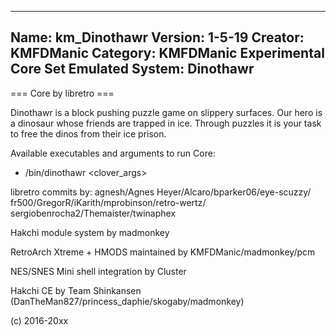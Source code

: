 -----------------------
Name: km_Dinothawr
Version: 1-5-19
Creator: KMFDManic
Category: KMFDManic Experimental Core Set
Emulated System: Dinothawr
-----------------------
=== Core by libretro ===

Dinothawr is a block pushing puzzle game on slippery surfaces. Our hero is a dinosaur whose friends are trapped in ice. Through puzzles it is your task to free the dinos from their ice prison.

Available executables and arguments to run Core:
- /bin/dinothawr <rom> <clover_args>

libretro commits by:
agnesh/Agnes Heyer/Alcaro/bparker06/eye-scuzzy/
fr500/GregorR/iKarith/mprobinson/retro-wertz/
sergiobenrocha2/Themaister/twinaphex

Hakchi module system by madmonkey

RetroArch Xtreme + HMODS maintained by KMFDManic/madmonkey/pcm

NES/SNES Mini shell integration by Cluster

Hakchi CE by Team Shinkansen (DanTheMan827/princess_daphie/skogaby/madmonkey)

(c) 2016-20xx
